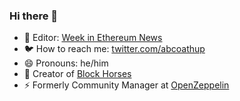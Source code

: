 ### Hi there 👋

- 🔭 Editor: [Week in Ethereum News](https://weekinethereumnews.com/)
- 🐦 How to reach me: [twitter.com/abcoathup](https://twitter.com/abcoathup)
- 😄 Pronouns: he/him
- 🐎 Creator of [Block Horses](https://github.com/blockhorses/BlockHorses)
- ⚡ Formerly Community Manager at [OpenZeppelin](https://github.com/OpenZeppelin)
